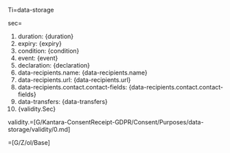 Ti=data-storage

sec=<ol><li>duration: {duration}<li>expiry: {expiry}<li>condition: {condition}<li>event: {event}<li>declaration: {declaration}<li>data-recipients.name: {data-recipients.name}<li>data-recipients.url: {data-recipients.url}<li>data-recipients.contact.contact-fields: {data-recipients.contact.contact-fields}<li>data-transfers: {data-transfers}<li>{validity.Sec}</ol>

validity.=[G/Kantara-ConsentReceipt-GDPR/Consent/Purposes/data-storage/validity/0.md]

=[G/Z/ol/Base]